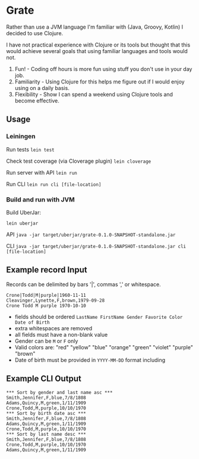 # Grate

Rather than use a JVM language I'm familiar with (Java, Groovy, Kotlin) I decided to use Clojure.

I have not practical experience with Clojure or its tools but thought that this would achieve several goals that using 
familiar languages and tools would not.

1. Fun! - Coding off hours is more fun using stuff you don't use in your day job.
1. Familiarity - Using Clojure for this helps me figure out if I would enjoy using on a daily basis.
1. Flexibility - Show I can spend a weekend using Clojure tools and become effective.

## Usage

### Leiningen

Run tests
`lein test`

Check test coverage (via Cloverage plugin)
`lein cloverage`

Run server with API
`lein run`

Run CLI
`lein run cli [file-location]`


### Build and run with JVM

Build UberJar:

`lein uberjar`

API
`java -jar target/uberjar/grate-0.1.0-SNAPSHOT-standalone.jar`

CLI
`java -jar target/uberjar/grate-0.1.0-SNAPSHOT-standalone.jar cli [file-location]`


## Example record Input

Records can be delimited by bars '|', commas ',' or whitespace.

```
Crone|Todd|M|purple|1960-11-11
Cleavinger,Lynette,F,brown,1979-09-28
Crone Todd M purple 1970-10-10
```

* fields should be ordered `LastName FirstName Gender Favorite Color Date of Birth`
* extra whitespaces are removed
* all fields must have a non-blank value
* Gender can be `M` or `F` only
* Valid colors are: "red" "yellow" "blue" "orange" "green" "violet" "purple" "brown"
* Date of birth must be provided in `YYYY-MM-DD` format including


## Example CLI Output
```
*** Sort by gender and last name asc ***
Smith,Jennifer,F,blue,7/8/1808
Adams,Quincy,M,green,1/11/1909
Crone,Todd,M,purple,10/10/1970
*** Sort by birth date asc ***
Smith,Jennifer,F,blue,7/8/1808
Adams,Quincy,M,green,1/11/1909
Crone,Todd,M,purple,10/10/1970
*** Sort by last name desc ***
Smith,Jennifer,F,blue,7/8/1808
Crone,Todd,M,purple,10/10/1970
Adams,Quincy,M,green,1/11/1909
```
